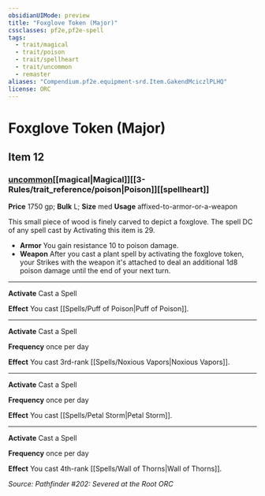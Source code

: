 ```yaml
---
obsidianUIMode: preview
title: "Foxglove Token (Major)"
cssclasses: pf2e,pf2e-spell
tags:
  - trait/magical
  - trait/poison
  - trait/spellheart
  - trait/uncommon
  - remaster
aliases: "Compendium.pf2e.equipment-srd.Item.GakendMciczlPLHQ"
license: ORC
---
```

# Foxglove Token (Major)
## Item 12
### [uncommon](uncommon.md "Uncommon Rarity Trait")[[magical|Magical]][[3-Rules/trait_reference/poison|Poison]][[spellheart]]


**Price** 1750 gp; 
**Bulk** L; **Size** med
**Usage** affixed-to-armor-or-a-weapon

This small piece of wood is finely carved to depict a foxglove. The spell DC of any spell cast by Activating this item is 29.

*   **Armor** You gain resistance 10 to poison damage.
*   **Weapon** After you cast a plant spell by activating the foxglove token, your Strikes with the weapon it's attached to deal an additional 1d8 poison damage until the end of your next turn.

* * *

**Activate** Cast a Spell

**Effect** You cast [[Spells/Puff of Poison|Puff of Poison]].

* * *

**Activate** Cast a Spell

**Frequency** once per day

**Effect** You cast 3rd-rank [[Spells/Noxious Vapors|Noxious Vapors]].

* * *

**Activate** Cast a Spell

**Frequency** once per day

**Effect** You cast [[Spells/Petal Storm|Petal Storm]].

* * *

**Activate** Cast a Spell

**Frequency** once per day

**Effect** You cast 4th-rank [[Spells/Wall of Thorns|Wall of Thorns]].

*Source: Pathfinder #202: Severed at the Root*
*ORC*